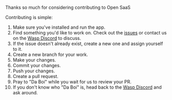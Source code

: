 Thanks so much for considering contributing to Open SaaS

Contributing is simple:
1. Make sure you've installed and run the app.
2. Find something you'd like to work on. Check out the [issues](https://github.com/wasp-lang/open-saas/issues) or contact us on the [Wasp Discord](https://discord.gg/aCamt5wCpS) to discuss.
3. If the issue doesn't already exist, create a new one and assign yourself to it.
4. Create a new branch for your work.
5. Make your changes.
6. Commit your changes.
7. Push your changes.
8. Create a pull request.
9. Pray to "Da Boi" while you wait for us to review your PR.
10. If you don't know who "Da Boi" is, head back to the [Wasp Discord](https://discord.gg/aCamt5wCpS) and ask around.